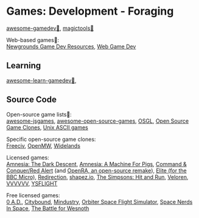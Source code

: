 # Games: Development - Foraging

[awesome-gamedev💩](https://github.com/Calinou/awesome-gamedev),
[magictools💩](https://github.com/ellisonleao/magictools)

Web-based games💩:  
[Newgrounds Game Dev Resources](https://www.newgrounds.com/wiki/creator-resources/game-dev-resources),
[Web Game Dev](https://www.webgamedev.com/)

## Learning

[awesome-learn-gamedev💩](https://github.com/notpresident35/awesome-learn-gamedev),

## Source Code

Open-source game lists💩:  
[awesome-jsgames](https://github.com/proyecto26/awesome-jsgames),
[awesome-open-source-games](https://github.com/michelpereira/awesome-open-source-games),
[OSGL](https://trilarion.github.io/opensourcegames/),
[Open Source Game Clones](https://osgameclones.com/),
[Unix ASCII games](https://github.com/ligurio/awesome-ttygames)

Specific open-source game clones:  
[Freeciv](https://www.freeciv.org/),
[OpenMW](https://gitlab.com/OpenMW/openmw),
[Widelands](https://www.widelands.org/)

Licensed games:  
[Amnesia: The Dark Descent](https://github.com/FrictionalGames/AmnesiaTheDarkDescent),
[Amnesia: A Machine For Pigs](https://github.com/FrictionalGames/AmnesiaAMachineForPigs),
[Command & Conquer/Red Alert](https://github.com/electronicarts/CnC_Remastered_Collection) (and [OpenRA, an open-source remake](https://www.openra.net/)),
[Elite (for the BBC Micro)](https://www.bbcelite.com/),
[Redirection](https://github.com/dan200/Redirection),
[shapez.io](https://github.com/tobspr/shapez.io),
[The Simpsons: Hit and Run](https://github.com/Svxy/The-Simpsons-Hit-and-Run),
[Veloren](https://veloren.net/),
[VVVVVV](https://github.com/TerryCavanagh/vvvvvv),
[YSFLIGHT](https://ysflight.org/)

Free licensed games:  
[0 A.D.](https://play0ad.com/game-info/project-overview/),
[Citybound](https://aeplay.org/citybound),
[Mindustry](https://mindustrygame.github.io/),
[Orbiter Space Flight Simulator](https://github.com/orbitersim/orbiter),
[Space Nerds In Space](https://smcameron.github.io/space-nerds-in-space/),
[The Battle for Wesnoth](https://www.wesnoth.org/)
